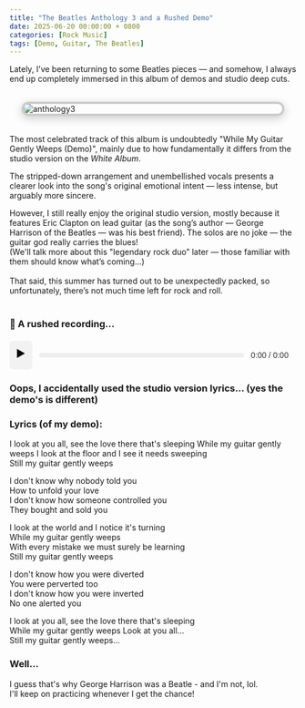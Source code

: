 ```yaml
---
title: "The Beatles Anthology 3 and a Rushed Demo"
date: 2025-06-20 00:00:00 + 0800
categories: [Rock Music]
tags: [Demo, Guitar, The Beatles]
---
```


Lately, I’ve been returning to some Beatles pieces — and somehow, I always end up completely immersed in this album of demos and studio deep cuts.

<img src="{{ '/assets/img/album.jpg' | relative_url }}" alt="anthology3" class="framed-image" />
<style>
  .framed-image {
    display: block;
    margin: 2rem auto;
    max-width: 90%;
    border: 4px solid #ccc;
    border-radius: 12px;
    box-shadow: 0 4px 16px rgba(0, 0, 0, 0.2);
  }
</style>

The most celebrated track of this album is undoubtedly "While My Guitar Gently Weeps (Demo)", mainly due to how fundamentally it differs from the studio version on the _White Album_. <br>

The stripped-down arrangement and unembellished vocals presents a clearer look into the song's original emotional intent — less intense, but arguably more sincere. <br>

However, I still really enjoy the original studio version, mostly because it features Eric Clapton on lead guitar (as the song’s author — George Harrison of the Beatles — was his best friend). The solos are no joke — the guitar god really carries the blues! <br>
(We'll talk more about this "legendary rock duo” later — those familiar with them should know what’s coming…)
<br><br>
That said, this summer has turned out to be unexpectedly packed, so unfortunately, there’s not much time left for rock and roll.
<br><br>

### 🌿 A rushed recording...


<div id="custom-player">
  <button id="play-btn">▶️</button>
  <div id="progress-container">
    <div id="progress-bar"></div>
  </div>
  <span id="time-display">0:00 / 0:00</span>
</div>


<style>
  #custom-player {
    display: flex;
    align-items: center;
    gap: 12px;
    margin: 20px 0;
    font-family: sans-serif;
  }

  #play-btn {
    font-size: 20px;
    background: #f2f2f2;
    border: none;
    border-radius: 6px;
    padding: 8px 12px;
    cursor: pointer;
    transition: background 0.2s;
  }

  #play-btn:hover {
    background: #ddd;
  }

  #progress-container {
    flex: 1;
    height: 8px;
    background: #eee;
    border-radius: 4px;
    position: relative;
    cursor: pointer;
    overflow: hidden;
  }

  #progress-bar {
    height: 100%;
    width: 0%;
    background: #4285f4;
    border-radius: 4px;
    transition: width 0.1s linear;
  }

  #time-display {
    min-width: 80px;
    font-size: 14px;
    color: #333;
  }
</style>



<script>
  // 1. Initialize Howler sound
  const sound = new Howl({
    src: ['{{ "/assets/rec/wmggw.mp3" | relative_url }}'],
    html5: true,
    onload: () => {
      duration = sound.duration();
      updateProgress(); // initialize display once metadata is ready
    },
    onplay: () => {
      playBtn.textContent = "⏸️";
      requestAnimationFrame(updateProgress);
    },
    onpause: () => {
      playBtn.textContent = "▶️";
    },
    onend: () => {
      playBtn.textContent = "▶️";
    }
  });

  let duration = 0;
  const playBtn = document.getElementById("play-btn");
  const progressContainer = document.getElementById("progress-container");
  const progressBar = document.getElementById("progress-bar");
  const timeDisplay = document.getElementById("time-display");

  // 2. Play / Pause toggle
  playBtn.addEventListener("click", () => {
    if (sound.playing()) {
      sound.pause();
    } else {
      sound.play();
    }
  });

  // 3. Update progress bar and time display
  function updateProgress() {
    const seek = sound.seek();
    if (typeof seek === "number" && duration > 0) {
      const percent = (seek / duration) * 100;
      progressBar.style.width = percent + "%";
      timeDisplay.textContent = `${formatTime(seek)} / ${formatTime(duration)}`;
    }
    if (sound.playing()) {
      requestAnimationFrame(updateProgress);
    }
  }

  // 4. Format seconds as M:SS
  function formatTime(secs) {
    const m = Math.floor(secs / 60);
    const s = Math.floor(secs % 60);
    return `${m}:${s < 10 ? "0" : ""}${s}`;
  }

  // 5. Seek on progress‑bar click (and resume if needed)
  progressContainer.addEventListener("click", (e) => {
    const rect = progressContainer.getBoundingClientRect();
    const x = e.clientX - rect.left;
    const percent = x / rect.width;
    const seekTime = duration * percent;

    const wasPlaying = sound.playing();
    sound.seek(seekTime);
    if (wasPlaying) {
      sound.play();
    }

    // Immediate UI update
    progressBar.style.width = (percent * 100) + "%";
    timeDisplay.textContent = `${formatTime(seekTime)} / ${formatTime(duration)}`;

    // Ensure the loop continues
    requestAnimationFrame(updateProgress);
  });
</script>

### Oops, I accidentally used the studio version lyrics... (yes the demo's is different)

### Lyrics (of my demo):

<div class="lyrics">

I look at you all, see the love there that's sleeping
While my guitar gently weeps 
I look at the floor and I see it needs sweeping  
Still my guitar gently weeps



I don't know why nobody told you  
How to unfold your love  
I don't know how someone controlled you  
They bought and sold you



I look at the world and I notice it's turning  
While my guitar gently weeps  
With every mistake we must surely be learning  
Still my guitar gently weeps



I don't know how you were diverted  
You were perverted too  
I don't know how you were inverted  
No one alerted you



I look at you all, see the love there that's sleeping  
While my guitar gently weeps
Look at you all...  
Still my guitar gently weeps...


</div>





### Well... 
I guess that's why George Harrison was a Beatle - and I'm not, lol. 
<br> I'll keep on practicing whenever I get the chance!